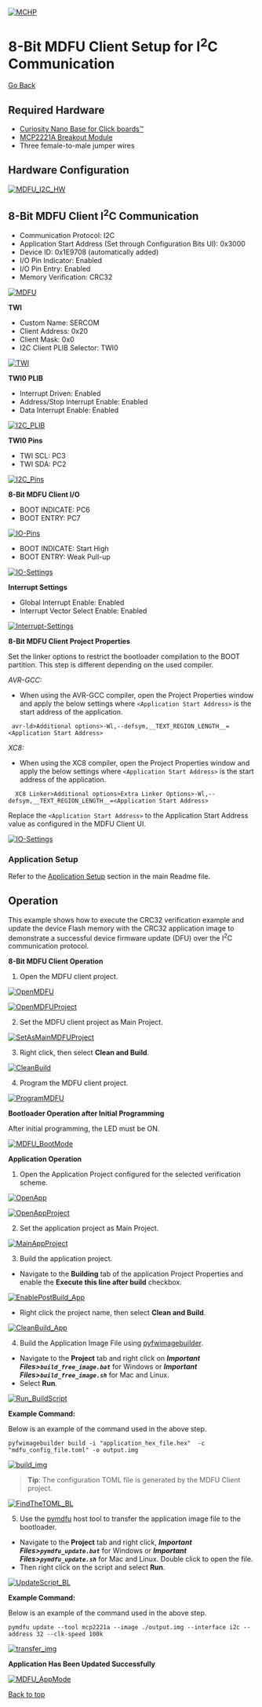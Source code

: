 [![MCHP](../images/microchip.png)](https://www.microchip.com)

# 8-Bit MDFU Client Setup for I<sup>2</sup>C Communication

[Go Back](../README.md)

## Required Hardware
- [Curiosity Nano Base for Click boards™](https://www.microchip.com/en-us/development-tool/AC164162)
- [MCP2221A Breakout Module](https://www.microchip.com/en-us/development-tool/ADM00559)
- Three female-to-male jumper wires

## Hardware Configuration
[![MDFU_I2C_HW](../images/i2c/HardwareSetup_I2C.png)](../images/i2c/HardwareSetup_I2C.png)

## 8-Bit MDFU Client I<sup>2</sup>C Communication

- Communication Protocol: I2C
- Application Start Address (Set through Configuration Bits UI): 0x3000
- Device ID: 0x1E9708 (automatically added)
- I/O Pin Indicator: Enabled
- I/O Pin Entry: Enabled
- Memory Verification: CRC32

[![MDFU](../images/i2c/MDFUClientSetup_I2C.png)](../images/i2c/MDFUClientSetup_I2C.png)

**TWI**
- Custom Name: SERCOM
- Client Address: 0x20
- Client Mask: 0x0
- I2C Client PLIB Selector: TWI0

[![TWI](../images/i2c/I2CDriverSetup.png)](../images/i2c/I2CDriverSetup.png)

**TWI0 PLIB**
- Interrupt Driven: Enabled
- Address/Stop Interrupt Enable: Enabled
- Data Interrupt Enable: Enabled

[![I2C_PLIB](../images/i2c/I2CPLIBSetup.png)](../images/i2c/I2CPLIBSetup.png)

**TWI0 Pins**
- TWI SCL: PC3
- TWI SDA: PC2

[![I2C_Pins](../images/i2c/I2CPortsSetup.png)](../images/i2c/I2CPortsSetup.png)

**8-Bit MDFU Client I/O**
- BOOT INDICATE: PC6
- BOOT ENTRY: PC7

[![IO-Pins](../images/i2c/IOPortSetup.png)](../images/i2c/IOPortSetup.png)

- BOOT INDICATE: Start High
- BOOT ENTRY: Weak Pull-up

[![IO-Settings](../images/i2c/IOPinsSetup.png)](../images/i2c/IOPinsSetup.png)

**Interrupt Settings**
- Global Interrupt Enable: Enabled
- Interrupt Vector Select Enable: Enabled

[![Interrupt-Settings](../images/i2c/InterruptSettings.png)](../images/i2c/InterruptSettings.png)

**8-Bit MDFU Client Project Properties**

Set the linker options to restrict the bootloader compilation to the BOOT partition.
This step is different depending on the used compiler.

*AVR-GCC:*

- When using the AVR-GCC compiler, open the Project Properties window and apply the below settings where `<Application Start Address>` is the start address of the application.
 ```
  avr-ld>Additional options>-Wl,--defsym,__TEXT_REGION_LENGTH__=<Application Start Address>
 ```

*XC8:*

- When using the XC8 compiler, open the Project Properties window and apply the below settings where `<Application Start Address>` is the start address of the application.
 ```
   XC8 Linker>Additional options>Extra Linker Options>-Wl,--defsym,__TEXT_REGION_LENGTH__=<Application Start Address>
 ```

Replace the `<Application Start Address>` to the Application Start Address value as configured in the MDFU Client UI.

[![IO-Settings](../images/LinkerSettings_SPI.PNG)](../images/LinkerSettings_SPI.PNG)

### Application Setup
Refer to the [Application Setup](../README.md#application-setup) section in the main Readme file.

## Operation
This example shows how to execute the CRC32 verification example and update the device Flash memory with the CRC32 application image to demonstrate a successful device firmware update (DFU) over the I<sup>2</sup>C communication protocol.

**8-Bit MDFU Client Operation**

1. Open the MDFU client project.

[![OpenMDFU](../images/openBtnMDFU.png)](../images/openBtnMDFU.png)

[![OpenMDFUProject](../images/i2c/openProjectMDFU_I2C.png)](../images/i2c/openProjectMDFU_I2C.png)

2. Set the MDFU client project as Main Project.

[![SetAsMainMDFUProject](../images/setAsMainProject_SPI.PNG)](../images/setAsMainProject_SPI.PNG)

3. Right click, then select **Clean and Build**.

[![CleanBuild](../images/i2c/CleanAndBuildMDFU_I2C.png)](../images/i2c/CleanAndBuildMDFU_I2C.png)

4. Program the MDFU client project.

[![ProgramMDFU](../images/i2c/ProgramMDFU_I2C.png)](../images/i2c/ProgramMDFU_I2C.png)

**Bootloader Operation after Initial Programming**

After initial programming, the LED must be ON.

[![MDFU_BootMode](../images/i2c/AVR128DA48_BootMode.png)](../images/i2c/AVR128DA48_BootMode.png)

**Application Operation**
1. Open the Application Project configured for the selected verification scheme.

[![OpenApp](../images/openBtnApp_SPI.PNG)](../images/openBtnApp_SPI.PNG)

[![OpenAppProject](../images/i2c/openProjectApp_I2C.png)](../images/i2c/openProjectApp_I2C.png)

2. Set the application project as Main Project.

[![MainAppProject](../images/setAppAsMainProject_SPI.PNG)](../images/setAppAsMainProject_SPI.PNG)

3. Build the application project.

- Navigate to the **Building** tab of the application Project Properties and enable the **Execute this line after build** checkbox.

[![EnablePostBuild_App](../images/EnablePostBuildApp_SPI.PNG)](../images/EnablePostBuildApp_SPI.PNG)

- Right click the project name, then select **Clean and Build**.

[![CleanBuild_App](../images/i2c/CleanAndBuildApp_I2C.png)](../images/i2c/CleanAndBuildApp_I2C.png)

4. Build the Application Image File using [pyfwimagebuilder](https://pypi.org/project/pyfwimagebuilder/).

- Navigate to the **Project** tab and right click on ***Important Files>`build_free_image.bat`*** for Windows or ***Important Files>`build_free_image.sh`*** for Mac and Linux.
- Select **Run**.

[![Run_BuildScript](../images/RunBuildScript_SPI.PNG)](../images/RunBuildScript_SPI.PNG)

**Example Command:**

Below is an example of the command used in the above step.

`pyfwimagebuilder build -i "application_hex_file.hex"  -c "mdfu_config_file.toml" -o output.img`

[![build_img](../images/i2c/avr_pyfwimagebuilder.png)](../images/i2c/avr_pyfwimagebuilder.png)

> **Tip**: The configuration TOML file is generated by the MDFU Client project.

[![FindTheTOML_BL](../images/i2c/ConfigPathExample_I2C.png)](../images/i2c/ConfigPathExample_I2C.png)

5. Use the [pymdfu](https://pypi.org/project/pymdfu/) host tool to transfer the application image file to the bootloader.

- Navigate to the **Project** tab and right click, ***Important Files>`pymdfu_update.bat`*** for Windows or ***Important Files>`pymdfu_update.sh`*** for Mac and Linux. Double click to open the file.
- Then right click on the script and select **Run**.

[![UpdateScript_BL](../images/i2c/runUpdateScript_I2C.PNG)](../images/i2c/runUpdateScript_I2C.PNG)

**Example Command:**

Below is an example of the command used in the above step.

`pymdfu update --tool mcp2221a --image ./output.img --interface i2c --address 32 --clk-speed 100k`

[![transfer_img](../images/i2c/SendTheImage.png)](../images/i2c/SendTheImage.png)

**Application Has Been Updated Successfully**

[![MDFU_AppMode](../images/i2c/AVR128DA48_AppMode.gif)](../images/i2c/AVR128DA48_AppMode.gif)

[Back to top](#8-bit-mdfu-client-setup-for-i2c-communication)
